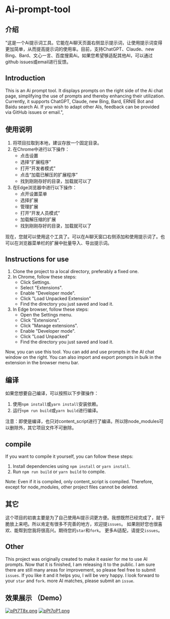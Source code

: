 # Ai-prompt-tool

## 介绍
 "这是一个Ai提示词工具。它能在Ai聊天页面右侧显示提示词，让使用提示词变得更加简单，从而提高提示词的使用率。目前，支持ChatGPT、Claude、new Bing、Bard、文心一言、百度搜索Ai。如果您希望够适配其他AI，可以通过github issues或email进行反馈。
 
 ## Introduction
 This is an Ai prompt tool. It displays prompts on the right side of the Ai chat page, simplifying the use of prompts and thereby enhancing their utilization. Currently, it supports ChatGPT, Claude, new Bing, Bard, ERNIE Bot and Baidu search Ai. If you wish to adapt other AIs, feedback can be provided via GitHub issues or email.",


## 使用说明

1. 将项目拉取到本地，建议存放一个固定目录。
2. 在Chrome中进行以下操作：
   - 点击设置
   - 选择“扩展程序”
   - 打开“开发者模式”
   - 点击“加载已解压的扩展程序”
   - 找到刚刚存好的目录，加载就可以了
3. 在Edge浏览器中进行以下操作：
   - 点开设置菜单
   - 选择扩展
   - 管理扩展
   - 打开“开发人员模式”
   - 加载解压缩的扩展
   - 找到刚刚存好的目录，加载就可以了

现在，您就可以使用这个工具了。可以在Ai聊天窗口右侧添加和使用提示词了。也可以在浏览器菜单栏的扩展中批量导入、导出提示词。

## Instructions for use

1. Clone the project to a local directory, preferably a fixed one.
2. In Chrome, follow these steps:
   - Click Settings.
   - Select "Extensions".
   - Enable "Developer mode".
   - Click "Load Unpacked Extension"
   - Find the directory you just saved and load it.
3. In Edge browser, follow these steps:
   - Open the Settings menu.
   - Click "Extensions".
   - Click "Manage extensions".
   - Enable "Developer mode".
   - Click "Load Unpacked"
   - Find the directory you just saved and load it.

Now, you can use this tool. You can add and use prompts in the AI chat window on the right. You can also import and export prompts in bulk in the extension in the browser menu bar.


## 编译

如果您想要自己编译，可以按照以下步骤操作：

1. 使用`npm install`或`yarn install`安装依赖。
2. 运行`npm run build`或`yarn build`进行编译。

注意：即使是编译，也只对content_script进行了编译。所以除node_modules可以删除外，其它项目文件不可删除。

## compile

If you want to compile it yourself, you can follow these steps:

1. Install dependencies using `npm install` or `yarn install`.
2. Run `npm run build` or `yarn build` to compile.

Note: Even if it is compiled, only content_script is compiled. Therefore, except for node_modules, other project files cannot be deleted. 


## 其它

这个项目的初衷主要是为了自己使用Ai提示词更方便。我想既然已经完成了，就干脆放上来吧。所以肯定有很多不完善的地方，欢迎提`issues`。
如果刚好您也很喜欢、能帮到您我将很高兴。期待您的`star`和`fork`。
更多Ai适配，请提交`issues`。

## Other

This project was originally created to make it easier for me to use AI prompts. Now that it is finished, I am releasing it to the public. I am sure there are still many areas for improvement, so please feel free to submit `issues`.
If you like it and it helps you, I will be very happy. I look forward to your `star` and `fork`.
more AI matches, please submit an `issue`.


## 效果展示 （Demo）

[![pPt7T8x.png](https://s1.ax1x.com/2023/08/25/pPt7T8x.png)](https://imgse.com/i/pPt7T8x)
[![pPt7oP1.png](https://s1.ax1x.com/2023/08/25/pPt7oP1.png)](https://imgse.com/i/pPt7oP1)